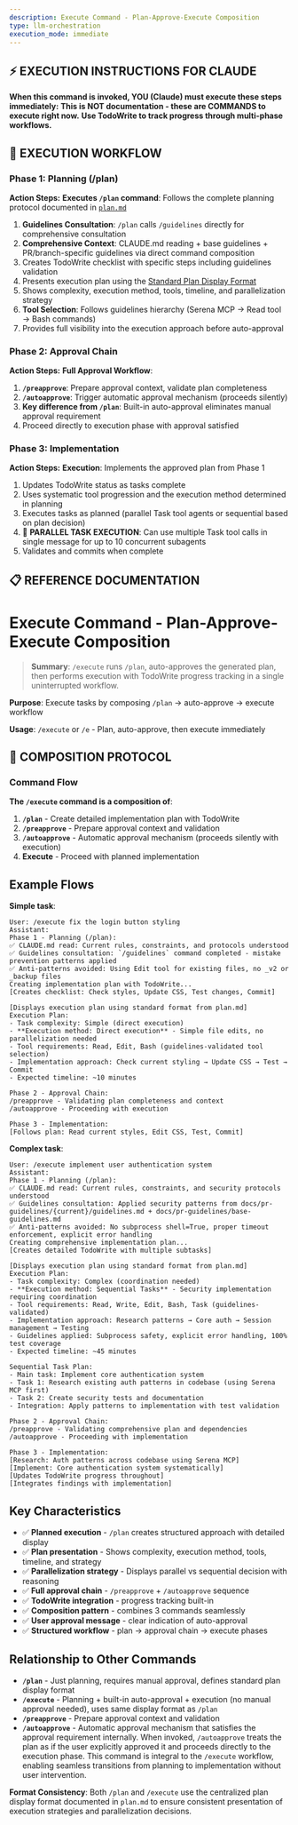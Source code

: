 ```yaml
---
description: Execute Command - Plan-Approve-Execute Composition
type: llm-orchestration
execution_mode: immediate
---
```

## ⚡ EXECUTION INSTRUCTIONS FOR CLAUDE
**When this command is invoked, YOU (Claude) must execute these steps immediately:**
**This is NOT documentation - these are COMMANDS to execute right now.**
**Use TodoWrite to track progress through multi-phase workflows.**

## 🚨 EXECUTION WORKFLOW

### Phase 1: Planning (/plan)

**Action Steps:**
**Executes `/plan` command**: Follows the complete planning protocol documented in [`plan.md`](./plan.md)
1. **Guidelines Consultation**: `/plan` calls `/guidelines` directly for comprehensive consultation
2. **Comprehensive Context**: CLAUDE.md reading + base guidelines + PR/branch-specific guidelines via direct command composition
3. Creates TodoWrite checklist with specific steps including guidelines validation
4. Presents execution plan using the [Standard Plan Display Format](./plan.md#📋-standard-plan-display-format)
5. Shows complexity, execution method, tools, timeline, and parallelization strategy
6. **Tool Selection**: Follows guidelines hierarchy (Serena MCP → Read tool → Bash commands)
7. Provides full visibility into the execution approach before auto-approval

### Phase 2: Approval Chain

**Action Steps:**
**Full Approval Workflow**:
1. **`/preapprove`**: Prepare approval context, validate plan completeness
2. **`/autoapprove`**: Trigger automatic approval mechanism (proceeds silently)
3. **Key difference from `/plan`**: Built-in auto-approval eliminates manual approval requirement
4. Proceed directly to execution phase with approval satisfied

### Phase 3: Implementation

**Action Steps:**
**Execution**: Implements the approved plan from Phase 1
1. Updates TodoWrite status as tasks complete
2. Uses systematic tool progression and the execution method determined in planning
3. Executes tasks as planned (parallel Task tool agents or sequential based on plan decision)
4. 🚨 **PARALLEL TASK EXECUTION**: Can use multiple Task tool calls in single message for up to 10 concurrent subagents
5. Validates and commits when complete

## 📋 REFERENCE DOCUMENTATION

# Execute Command - Plan-Approve-Execute Composition

> **Summary**: `/execute` runs `/plan`, auto-approves the generated plan,
> then performs execution with TodoWrite progress tracking in a single
> uninterrupted workflow.

**Purpose**: Execute tasks by composing `/plan` → auto-approve → execute workflow

**Usage**: `/execute` or `/e` - Plan, auto-approve, then execute immediately

## 🚨 COMPOSITION PROTOCOL

### Command Flow

**The `/execute` command is a composition of**:
1. **`/plan`** - Create detailed implementation plan with TodoWrite
2. **`/preapprove`** - Prepare approval context and validation
3. **`/autoapprove`** - Automatic approval mechanism (proceeds silently with execution)
4. **Execute** - Proceed with planned implementation

## Example Flows

**Simple task**:
```
User: /execute fix the login button styling
Assistant:
Phase 1 - Planning (/plan):
✅ CLAUDE.md read: Current rules, constraints, and protocols understood
✅ Guidelines consultation: `/guidelines` command completed - mistake prevention patterns applied
✅ Anti-patterns avoided: Using Edit tool for existing files, no _v2 or _backup files
Creating implementation plan with TodoWrite...
[Creates checklist: Check styles, Update CSS, Test changes, Commit]

[Displays execution plan using standard format from plan.md]
Execution Plan:
- Task complexity: Simple (direct execution)
- **Execution method: Direct execution** - Simple file edits, no parallelization needed
- Tool requirements: Read, Edit, Bash (guidelines-validated tool selection)
- Implementation approach: Check current styling → Update CSS → Test → Commit
- Expected timeline: ~10 minutes

Phase 2 - Approval Chain:
/preapprove - Validating plan completeness and context
/autoapprove - Proceeding with execution

Phase 3 - Implementation:
[Follows plan: Read current styles, Edit CSS, Test, Commit]
```

**Complex task**:
```
User: /execute implement user authentication system
Assistant:
Phase 1 - Planning (/plan):
✅ CLAUDE.md read: Current rules, constraints, and security protocols understood
✅ Guidelines consultation: Applied security patterns from docs/pr-guidelines/{current}/guidelines.md + docs/pr-guidelines/base-guidelines.md
✅ Anti-patterns avoided: No subprocess shell=True, proper timeout enforcement, explicit error handling
Creating comprehensive implementation plan...
[Creates detailed TodoWrite with multiple subtasks]

[Displays execution plan using standard format from plan.md]
Execution Plan:
- Task complexity: Complex (coordination needed)
- **Execution method: Sequential Tasks** - Security implementation requiring coordination
- Tool requirements: Read, Write, Edit, Bash, Task (guidelines-validated)
- Implementation approach: Research patterns → Core auth → Session management → Testing
- Guidelines applied: Subprocess safety, explicit error handling, 100% test coverage
- Expected timeline: ~45 minutes

Sequential Task Plan:
- Main task: Implement core authentication system
- Task 1: Research existing auth patterns in codebase (using Serena MCP first)
- Task 2: Create security tests and documentation
- Integration: Apply patterns to implementation with test validation

Phase 2 - Approval Chain:
/preapprove - Validating comprehensive plan and dependencies
/autoapprove - Proceeding with implementation

Phase 3 - Implementation:
[Research: Auth patterns across codebase using Serena MCP]
[Implement: Core authentication system systematically]
[Updates TodoWrite progress throughout]
[Integrates findings with implementation]
```

## Key Characteristics

- ✅ **Planned execution** - `/plan` creates structured approach with detailed display
- ✅ **Plan presentation** - Shows complexity, execution method, tools, timeline, and strategy
- ✅ **Parallelization strategy** - Displays parallel vs sequential decision with reasoning
- ✅ **Full approval chain** - `/preapprove` + `/autoapprove` sequence
- ✅ **TodoWrite integration** - progress tracking built-in
- ✅ **Composition pattern** - combines 3 commands seamlessly
- ✅ **User approval message** - clear indication of auto-approval
- ✅ **Structured workflow** - plan → approval chain → execute phases

## Relationship to Other Commands

- **`/plan`** - Just planning, requires manual approval, defines standard plan display format
- **`/execute`** - Planning + built-in auto-approval + execution (no manual approval needed), uses same display format as `/plan`
- **`/preapprove`** - Prepare approval context and validation
- **`/autoapprove`** - Automatic approval mechanism that satisfies the approval requirement internally. When invoked, `/autoapprove` treats the plan as if the user explicitly approved it and proceeds directly to the execution phase. This command is integral to the `/execute` workflow, enabling seamless transitions from planning to implementation without user intervention.

**Format Consistency**: Both `/plan` and `/execute` use the centralized plan display format documented in `plan.md` to ensure consistent presentation of execution strategies and parallelization decisions.
